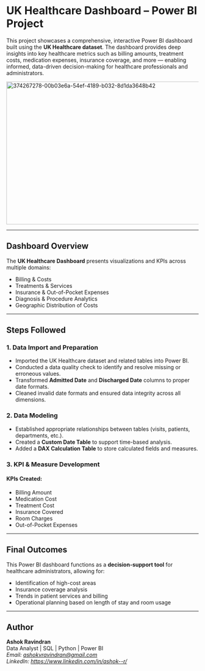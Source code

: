 # UK Healthcare Dashboard – Power BI Project

This project showcases a comprehensive, interactive Power BI dashboard built using the **UK Healthcare dataset**. The dashboard provides deep insights into key healthcare metrics such as billing amounts, treatment costs, medication expenses, insurance coverage, and more — enabling informed, data-driven decision-making for healthcare professionals and administrators.

<img width="668" height="374" alt="374267278-00b03e6a-54ef-4189-b032-8d1da3648b42" src="https://github.com/user-attachments/assets/4389914d-7712-4135-a55c-45b70f4e2a7b" />

---

## Dashboard Overview

The **UK Healthcare Dashboard** presents visualizations and KPIs across multiple domains:

- Billing & Costs
- Treatments & Services
- Insurance & Out-of-Pocket Expenses
- Diagnosis & Procedure Analytics
- Geographic Distribution of Costs

---

## Steps Followed

### 1. Data Import and Preparation

- Imported the UK Healthcare dataset and related tables into Power BI.
- Conducted a data quality check to identify and resolve missing or erroneous values.
- Transformed **Admitted Date** and **Discharged Date** columns to proper date formats.
- Cleaned invalid date formats and ensured data integrity across all dimensions.

### 2. Data Modeling

- Established appropriate relationships between tables (visits, patients, departments, etc.).
- Created a **Custom Date Table** to support time-based analysis.
- Added a **DAX Calculation Table** to store calculated fields and measures.

### 3. KPI & Measure Development

#### KPIs Created:
- Billing Amount
- Medication Cost
- Treatment Cost
- Insurance Covered
- Room Charges
- Out-of-Pocket Expenses

---

## Final Outcomes

This Power BI dashboard functions as a **decision-support tool** for healthcare administrators, allowing for:
- Identification of high-cost areas
- Insurance coverage analysis
- Trends in patient services and billing
- Operational planning based on length of stay and room usage

---
## Author

**Ashok Ravindran**  
Data Analyst | SQL | Python | Power BI  
*Email: ashokvravindran@gmail.com*  
*LinkedIn: https://www.linkedin.com/in/ashok--r/*


